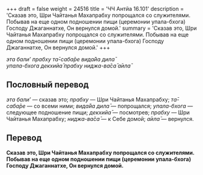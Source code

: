 +++
draft = false
weight = 24516
title = 'ЧЧ Антйа 16.101'
description = 'Сказав это, Шри Чайтанья Махапрабху попрощался со служителями. Побывав на еще одном подношении пищи (церемонии упала-бхога) Господу Джаганнатхе, Он вернулся домой.'
summary = 'Сказав это, Шри Чайтанья Махапрабху попрощался со служителями. Побывав на еще одном подношении пищи (церемонии упала-бхога) Господу Джаганнатхе, Он вернулся домой.'
+++

_эта бали’ прабху та̄-саба̄ре вида̄йа дила̄  
упала-бхога декхийа̄ прабху ниджа-ва̄са̄ а̄ила̄_

## Пословный перевод

_эта_ _бали’_ — сказав это; _прабху_ — Шри Чайтанья Махапрабху; _та̄_\-_саба̄ре_ — со всеми ними; _вида̄йа_ _дила̄_ — попрощался; _упала_\-_бхога_ — следующее подношение пищи; _декхийа̄_ — посмотрев; _прабху_ — Шри Чайтанья Махапрабху; _ниджа_\-_ва̄са̄_ — к Себе домой; _а̄ила̄_ — вернулся.

## Перевод

**Сказав это, Шри Чайтанья Махапрабху попрощался со служителями. Побывав на еще одном подношении пищи (церемонии упала-бхога) Господу Джаганнатхе, Он вернулся домой.**
